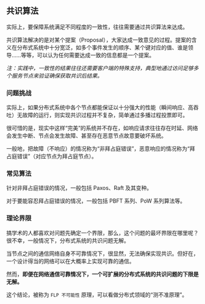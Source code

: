 ## 共识算法

实际上，要保障系统满足不同程度的一致性，往往需要通过共识算法来达成。

共识算法解决的是对某个提案（Proposal），大家达成一致意见的过程。提案的含义在分布式系统中十分宽泛，如多个事件发生的顺序、某个键对应的值、谁是领导……等等，可以认为任何需要达成一致的信息都是一个提案。

*注：实践中，一致性的结果往往还需要客户端的特殊支持，典型地通过访问足够多个服务节点来验证确保获取共识后结果。*

### 问题挑战
实际上，如果分布式系统中各个节点都能保证以十分强大的性能（瞬间响应、高吞吐）无故障的运行，则实现共识过程并不复杂，简单通过多播过程投票即可。

很可惜的是，现实中这样“完美”的系统并不存在，如响应请求往往存在时延、网络会发生中断、节点会发生故障、甚至存在恶意节点故意要破坏系统。

一般地，把故障（不响应）的情况称为“非拜占庭错误”，恶意响应的情况称为“拜占庭错误”（对应节点为拜占庭节点）。

### 常见算法
针对非拜占庭错误的情况，一般包括 Paxos、Raft 及其变种。

对于要能容忍拜占庭错误的情况，一般包括 PBFT 系列、PoW 系列算法等。

### 理论界限

搞学术的人都喜欢对问题先确定一个界限，那么，这个问题的最坏界限在哪里呢？很不幸，一般情况下，分布式系统的共识问题无解。

当节点之间的通信网络自身不可靠情况下，很显然，无法确保实现共识。但好在，一个设计得当的网络可以在大概率上实现可靠的通信。

然而，**即便在网络通信可靠情况下，一个可扩展的分布式系统的共识问题的下限是无解。**

这个结论，被称为 `FLP 不可能性` 原理，可以看做分布式领域的“测不准原理”。